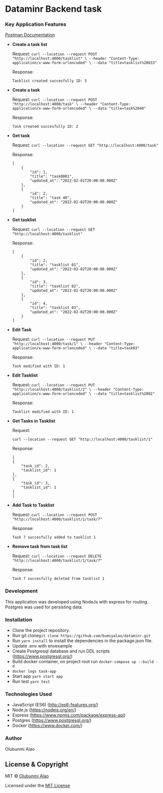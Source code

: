 # Dataminr Backend task

### Key Application Features
[Postman Documentation](https://web.postman.co/collections/5050161-c3de30ec-a986-5641-5287-5fb034f633b6?workspace=2adbc62a-f9af-401c-8a56-7c77fd3eceed#d3ea7b56-43fa-53e9-8d78-4d13a501501f)
- **Create a task list**

    Request: ```curl --location --request POST "http://localhost:4000/tasklist" \
  --header "Content-Type: application/x-www-form-urlencoded" \
  --data "title=tasklist%20033"```

    Response:

    ```
    Tasklist created succesfully ID: 5
    ```
- **Create a task**

    Request: ```curl --location --request POST "http://localhost:4000/task" \
  --header "Content-Type: application/x-www-form-urlencoded" \
  --data "title=task%2040"```

    Response:

    ```
    Task created succesfully ID: 2
    ```
-  **Get task**

    Request:
         ```curl --location --request GET "http://localhost:4000/task" ```


    Response:

    ```
    [
        {
            "id": 1,
            "title": "task0001",
            "updated_at": "2022-02-01T20:00:00.000Z"
        },
        {
            "id": 2,
            "title": "task 40",
            "updated_at": "2022-02-02T20:00:00.000Z"
        }
    ]
    ```
- **Get tasklist**

    Request:
         ```curl --location --request GET "http://localhost:4000/tasklist" ```


    Response:

    ```
    [
        {
            "id": 2,
            "title": "tasklist 01",
            "updated_at": "2022-02-02T20:00:00.000Z"
        },
        {
            "id": 3,
            "title": "tasklist 02",
            "updated_at": "2022-02-02T20:00:00.000Z"
        },
        {
            "id": 4,
            "title": "tasklist 03",
            "updated_at": "2022-02-02T20:00:00.000Z"
        }
    ]
    ```
- **Edit Task**

    Request: ```curl --location --request PUT "http://localhost:4000/task/1" \
  --header "Content-Type: application/x-www-form-urlencoded" \
  --data "title=task03"```

    Response:

    ```
    Task modified with ID: 1
    ```
- **Edit Tasklist**

    Request: ```curl --location --request PUT "http://localhost:4000/tasklist/2" \
  --header "Content-Type: application/x-www-form-urlencoded" \
  --data "title=tasklist%2002"```

    Response:

    ```
    Tasklist modified with ID: 1
    ```

- **Get Tasks in Tasklist**

    Request:

    ```curl --location --request GET "http://localhost:4000/tasklist/1"```
    
    Response:

    ```
    [
    {
        "task_id": 2,
        "tasklist_id": 1
    },
    {
        "task_id": 3,
        "tasklist_id": 1
    }
    ]
    ```

- **Add Task to Tasklist**

    Request: ```curl --location --request POST "http://localhost:4000/tasklist/1/task/7"```

    Response:

    ```
    Task 7 succesfully added to tasklist 1
    ```
- **Remove task from task list**

    Request: ```curl --location --request DELETE "http://localhost:4000/tasklist/1/task/7"```

    Response:

    ```
    Task 7 succesfully deleted from tasklist 1
    ```


### Development

This application was developed using NodeJs with express for routing. Postgres was used for persisting data.


### Installation

- Clone the project repository.
- Run git clone``` git clone https://github.com/bumsyalao/dataminr.git ```
- Run ``` yarn install ``` to install the dependencies in the package.json file.
- Update .env with envexample
- Create Postgresql database and run DDL scripts (https://www.postgresql.org/)
- Build docker container, on project root run ``` docker-compose up --build -d  ``` 
- ``` docker logs task-app ```
- Start app ```yarn start app ```
- Run test ```yarn test```




### Technologies Used

- JavaScript (ES6) (http://es6-features.org/)
- Node.js (https://nodejs.org/en/)
- Express (https://www.npmjs.com/package/express-api)
- Postgres (https://www.postgresql.org/)
- Docker (https://www.docker.com/)

### Author
Olubunmi Alao
## License & Copyright
MIT © [Olubunmi Alao](https://github.com/bumsyalao)

Licensed under the [MIT License](LICENSE)
